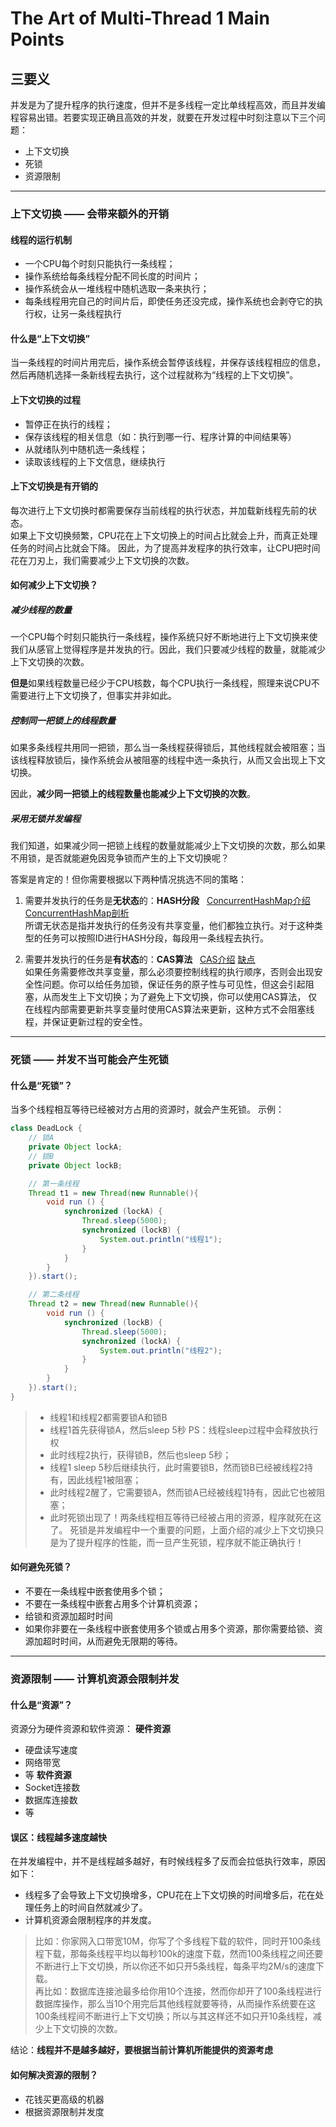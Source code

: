 # The Art of Multi-Thread 1 Main Points

## 三要义
并发是为了提升程序的执行速度，但并不是多线程一定比单线程高效，而且并发编程容易出错。若要实现正确且高效的并发，就要在开发过程中时刻注意以下三个问题：
+ 上下文切换
+ 死锁
+ 资源限制

******



### 上下文切换 —— 会带来额外的开销
#### 线程的运行机制
+ 一个CPU每个时刻只能执行一条线程；
+ 操作系统给每条线程分配不同长度的时间片；
+ 操作系统会从一堆线程中随机选取一条来执行；
+ 每条线程用完自己的时间片后，即使任务还没完成，操作系统也会剥夺它的执行权，让另一条线程执行



#### 什么是“上下文切换”
当一条线程的时间片用完后，操作系统会暂停该线程，并保存该线程相应的信息，然后再随机选择一条新线程去执行，这个过程就称为“线程的上下文切换”。



#### 上下文切换的过程
+ 暂停正在执行的线程；
+ 保存该线程的相关信息（如：执行到哪一行、程序计算的中间结果等）
+ 从就绪队列中随机选一条线程；
+ 读取该线程的上下文信息，继续执行





#### 上下文切换是有开销的
每次进行上下文切换时都需要保存当前线程的执行状态，并加载新线程先前的状态。    
如果上下文切换频繁，CPU花在上下文切换上的时间占比就会上升，而真正处理任务的时间占比就会下降。 
因此，为了提高并发程序的执行效率，让CPU把时间花在刀刃上，我们需要减少上下文切换的次数。






#### 如何减少上下文切换？
##### 减少线程的数量 
一个CPU每个时刻只能执行一条线程，操作系统只好不断地进行上下文切换来使我们从感官上觉得程序是并发执的行。因此，我们只要减少线程的数量，就能减少上下文切换的次数。     

**但是**如果线程数量已经少于CPU核数，每个CPU执行一条线程，照理来说CPU不需要进行上下文切换了，但事实并非如此。

##### 控制同一把锁上的线程数量 
如果多条线程共用同一把锁，那么当一条线程获得锁后，其他线程就会被阻塞；当该线程释放锁后，操作系统会从被阻塞的线程中选一条执行，从而又会出现上下文切换。 

因此，**减少同一把锁上的线程数量也能减少上下文切换的次数**。





##### 采用无锁并发编程 
我们知道，如果减少同一把锁上线程的数量就能减少上下文切换的次数，那么如果不用锁，是否就能避免因竞争锁而产生的上下文切换呢？ 

答案是肯定的！但你需要根据以下两种情况挑选不同的策略：

1. 需要并发执行的任务是**无状态**的：**HASH分段**   [ConcurrentHashMap介绍](http://blog.csdn.net/chuchus/article/details/43671589)   [ConcurrentHashMap剖析](https://www.cnblogs.com/protected/p/6432977.html)       
所谓无状态是指并发执行的任务没有共享变量，他们都独立执行。对于这种类型的任务可以按照ID进行HASH分段，每段用一条线程去执行。

2. 需要并发执行的任务是**有状态**的：**CAS算法**   [CAS介绍](http://blog.csdn.net/liubenlong007/article/details/53761730) [缺点](https://www.cnblogs.com/zhuawang/p/4196904.html)      
如果任务需要修改共享变量，那么必须要控制线程的执行顺序，否则会出现安全性问题。你可以给任务加锁，保证任务的原子性与可见性，但这会引起阻塞，从而发生上下文切换；为了避免上下文切换，你可以使用CAS算法， 仅在线程内部需要更新共享变量时使用CAS算法来更新，这种方式不会阻塞线程，并保证更新过程的安全性。



******



### 死锁 —— 并发不当可能会产生死锁

#### 什么是“死锁”？
当多个线程相互等待已经被对方占用的资源时，就会产生死锁。
示例：
```java
class DeadLock {
    // 锁A 
    private Object lockA;
    // 锁B
    private Object lockB;

    // 第一条线程
    Thread t1 = new Thread(new Runnable(){
        void run () {
            synchronized (lockA) {
                Thread.sleep(5000);
                synchronized (lockB) {
                    System.out.println("线程1");
                }
            }
        }
    }).start();

    // 第二条线程
    Thread t2 = new Thread(new Runnable(){
        void run () {
            synchronized (lockB) {
                Thread.sleep(5000);
                synchronized (lockA) {
                    System.out.println("线程2");
                }
            }
        }
    }).start();
}
```
> + 线程1和线程2都需要锁A和锁B
> + 线程1首先获得锁A，然后sleep 5秒 
> PS：线程sleep过程中会释放执行权
> + 此时线程2执行，获得锁B，然后也sleep 5秒；
> + 线程1 sleep 5秒后继续执行，此时需要锁B，然而锁B已经被线程2持有，因此线程1被阻塞；
> + 此时线程2醒了，它需要锁A，然而锁A已经被线程1持有，因此它也被阻塞；
> + 此时死锁出现了！两条线程相互等待已经被占用的资源，程序就死在这了。 
> 死锁是并发编程中一个重要的问题，上面介绍的减少上下文切换只是为了提升程序的性能，而一旦产生死锁，程序就不能正确执行！



#### 如何避免死锁？
+ 不要在一条线程中嵌套使用多个锁；
+ 不要在一条线程中嵌套占用多个计算机资源；
+ 给锁和资源加超时时间 
+ 如果你非要在一条线程中嵌套使用多个锁或占用多个资源，那你需要给锁、资源加超时时间，从而避免无限期的等待。



******


### 资源限制 —— 计算机资源会限制并发

#### 什么是“资源”？
资源分为硬件资源和软件资源：
**硬件资源**
+ 硬盘读写速度
+ 网络带宽
+  等
**软件资源** 
+ Socket连接数
+ 数据库连接数
+ 等

#### 误区：线程越多速度越快
在并发编程中，并不是线程越多越好，有时候线程多了反而会拉低执行效率，原因如下：
+ 线程多了会导致上下文切换增多，CPU花在上下文切换的时间增多后，花在处理任务上的时间自然就减少了。
+ 计算机资源会限制程序的并发度。 
> 比如：你家网入口带宽10M，你写了个多线程下载的软件，同时开100条线程下载，那每条线程平均以每秒100k的速度下载，然而100条线程之间还要不断进行上下文切换，所以你还不如只开5条线程，每条平均2M/s的速度下载。    
> 再比如：数据库连接池最多给你用10个连接，然而你却开了100条线程进行数据库操作，那么当10个用完后其他线程就要等待，从而操作系统要在这100条线程间不断进行上下文切换；所以与其这样还不如只开10条线程，减少上下文切换的次数。

结论：**线程并不是越多越好，要根据当前计算机所能提供的资源考虑**


#### 如何解决资源的限制？
+ 花钱买更高级的机器
+ 根据资源限制并发度





































